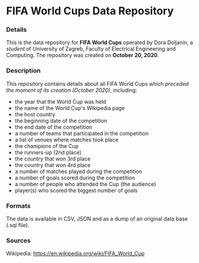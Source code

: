 # FIFA World Cups Data Repository

### Details
This is the data repository for **FIFA World Cups** operated by Dora Doljanin, a *student* of University of Zagreb, Faculty of Electrical Engineering and Computing. The repository was created on **October 20, 2020**.

### Description
This repository contains details about all FIFA World Cups which *preceded the moment of its creation (October 2020)*, including:
* the year that the World Cup was held
* the name of the World Cup's Wikipedia page
* the host country
* the beginning date of the competition
* the end date of the competition
* a number of teams that participated in the competition
* a list of venues where matches took place
* the champions of the Cup
* the runners-up (2nd place)
* the country that won 3rd place
* the country that won 4rd place
* a number of matches played during the competition
* a number of goals scored during the competition
* a number of people who attended the Cup (the audience)
* player(s) who scored the biggest number of goals

### Formats
The data is available in CSV, JSON and as a dump of an original data base (.sql file).

### Sources
Wikipedia: https://en.wikipedia.org/wiki/FIFA_World_Cup